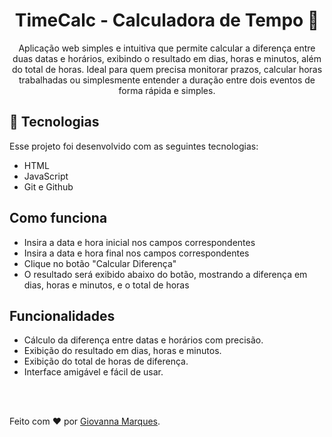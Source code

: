 <h1 align="center"> TimeCalc - Calculadora de Tempo 🧮</h1>

<p align="center">
Aplicação web simples e intuitiva que permite calcular a diferença entre duas datas e horários, exibindo o resultado em dias, horas e minutos, além do total de horas. Ideal para quem precisa monitorar prazos, calcular horas trabalhadas ou simplesmente entender a duração entre dois eventos de forma rápida e simples.</p>


## 🚀 Tecnologias
Esse projeto foi desenvolvido com as seguintes tecnologias:
- HTML
- JavaScript
- Git e Github

##  Como funciona

* Insira a data e hora inicial nos campos correspondentes
* Insira a data e hora final nos campos correspondentes
* Clique no botão "Calcular Diferença"
* O resultado será exibido abaixo do botão, mostrando a diferença em dias, horas e minutos, e o total de horas

##  Funcionalidades

* Cálculo da diferença entre datas e horários com precisão.
* Exibição do resultado em dias, horas e minutos.
* Exibição do total de horas de diferença.
* Interface amigável e fácil de usar.

<br>
<br>
<p>
Feito com ♥ por <a href="https://www.linkedin.com/in/giovannamarques/" target="_blank">Giovanna Marques</a>.</p>

<br>
